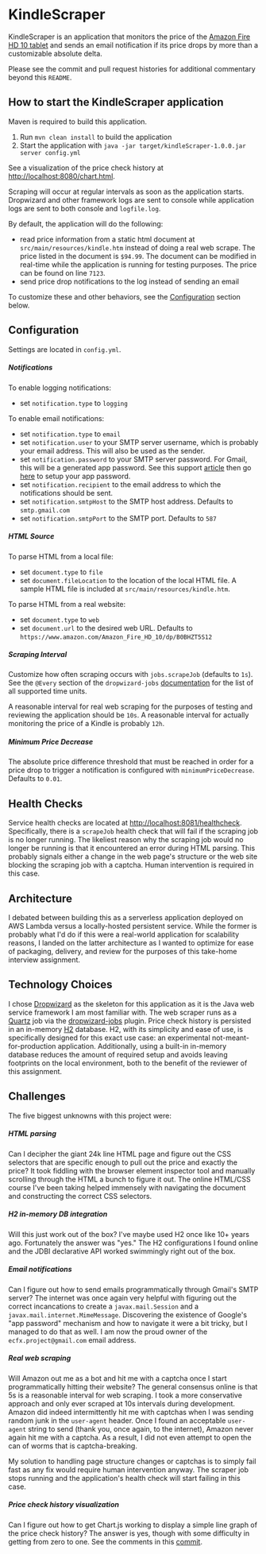 # KindleScraper

KindleScraper is an application that monitors the price of the [Amazon Fire HD 10 tablet](https://www.amazon.com/Amazon_Fire_HD_10/dp/B0BHZT5S12) and sends an email notification if its price drops by more than a customizable absolute delta.

Please see the commit and pull request histories for additional commentary beyond this `README`.

How to start the KindleScraper application
---
Maven is required to build this application.

1. Run `mvn clean install` to build the application
1. Start the application with `java -jar target/kindleScraper-1.0.0.jar server config.yml`

See a visualization of the price check history at [http://localhost:8080/chart.html](http://localhost:8080/chart.html).

Scraping will occur at regular intervals as soon as the application starts. Dropwizard and other framework logs are sent to console while application logs are sent to both console and `logfile.log`.

By default, the application will do the following:
- read price information from a static html document at `src/main/resources/kindle.htm` instead of doing a real web scrape. The price listed in the document is `$94.99`. The document can be modified in real-time while the application is running for testing purposes. The price can be found on line `7123`.
- send price drop notifications to the log instead of sending an email

To customize these and other behaviors, see the [Configuration](#Configuration) section below.

Configuration
---
Settings are located in `config.yml`.

##### Notifications
To enable logging notifications:
- set `notification.type` to `logging`

To enable email notifications:
- set `notification.type` to `email`
- set `notification.user` to your SMTP server username, which is probably your email address. This will also be used as the sender.
- set `notification.password` to your SMTP server password. For Gmail, this will be a generated app password. See this support [article](https://support.google.com/accounts/answer/185833?hl=en) then go [here](https://myaccount.google.com/apppasswords) to setup your app password.
- set `notification.recipient` to the email address to which the notifications should be sent.
- set `notification.smtpHost` to the SMTP host address. Defaults to `smtp.gmail.com`
- set `notification.smtpPort` to the SMTP port. Defaults to `587`

##### HTML Source
To parse HTML from a local file:
- set `document.type` to `file`
- set `document.fileLocation` to the location of the local HTML file. A sample HTML file is included at `src/main/resources/kindle.htm`.

To parse HTML from a real website:
- set `document.type` to `web`
- set `document.url` to the desired web URL. Defaults to `https://www.amazon.com/Amazon_Fire_HD_10/dp/B0BHZT5S12`

##### Scraping Interval
Customize how often scraping occurs with `jobs.scrapeJob` (defaults to `1s`). See the `@Every` section of the `dropwizard-jobs` [documentation](https://github.com/dropwizard-jobs/dropwizard-jobs?tab=readme-ov-file#available-job-types) for the list of all supported time units.

A reasonable interval for real web scraping for the purposes of testing and reviewing the application should be `10s`. A reasonable interval for actually monitoring the price of a Kindle is probably `12h`.

##### Minimum Price Decrease
The absolute price difference threshold that must be reached in order for a price drop to trigger a notification is configured with `minimumPriceDecrease`. Defaults to `0.01`.

Health Checks
---
Service health checks are located at [http://localhost:8081/healthcheck](http://localhost:8081/healthcheck). Specifically, there is a `scrapeJob` health check that will fail if the scraping job is no longer running. The likeliest reason why the scraping job would no longer be running is that it encountered an error during HTML parsing. This probably signals either a change in the web page's structure or the web site blocking the scraping job with a captcha. Human intervention is required in this case.

Architecture
---
I debated between building this as a serverless application deployed on AWS Lambda versus a locally-hosted persistent service. While the former is probably what I'd do if this were a real-world application for scalability reasons, I landed on the latter architecture as I wanted to optimize for ease of packaging, delivery, and review for the purposes of this take-home interview assignment.

Technology Choices
---
I chose [Dropwizard](https://www.dropwizard.io) as the skeleton for this application as it is the Java web service framework I am most familiar with. The web scraper runs as a [Quartz](https://www.quartz-scheduler.org/) job via the [dropwizard-jobs](https://github.com/dropwizard-jobs/dropwizard-jobs) plugin. Price check history is persisted in an in-memory [H2](http://h2database.com/html/main.html) database. H2, with its simplicity and ease of use, is specifically designed for this exact use case: an experimental not-meant-for-production application. Additionally, using a built-in in-memory database reduces the amount of required setup and avoids leaving footprints on the local environment, both to the benefit of the reviewer of this assignment.

Challenges
---
The five biggest unknowns with this project were:
##### HTML parsing
Can I decipher the giant 24k line HTML page and figure out the CSS selectors that are specific enough to pull out the price and exactly the price? It took fiddling with the browser element inspector tool and manually scrolling through the HTML a bunch to figure it out. The online HTML/CSS course I've been taking helped immensely with navigating the document and constructing the correct CSS selectors.

##### H2 in-memory DB integration
Will this just work out of the box? I've maybe used H2 once like 10+ years ago. Fortunately the answer was "yes." The H2 configurations I found online and the JDBI declarative API worked swimmingly right out of the box.

##### Email notifications
Can I figure out how to send emails programmatically through Gmail's SMTP server? The internet was once again very helpful with figuring out the correct incancations to create a `javax.mail.Session` and a `javax.mail.internet.MimeMessage`. Discovering the existence of Google's "app password" mechanism and how to navigate it were a bit tricky, but I managed to do that as well. I am now the proud owner of the `ecfx.project@gmail.com` email address.

##### Real web scraping
Will Amazon out me as a bot and hit me with a captcha once I start programmatically hitting their website? The general consensus online is that 5s is a reasonable interval for web scraping. I took a more conservative approach and only ever scraped at 10s intervals during development. Amazon did indeed intermittently hit me with captchas when I was sending random junk in the `user-agent` header. Once I found an acceptable `user-agent` string to send (thank you, once again, to the internet), Amazon never again hit me with a captcha. As a result, I did not even attempt to open the can of worms that is captcha-breaking.

My solution to handling page structure changes or captchas is to simply fail fast as any fix would require human intervention anyway. The scraper job stops running and the application's health check will start failing in this case.

##### Price check history visualization
Can I figure out how to get Chart.js working to display a simple line graph of the price check history? The answer is yes, though with some difficulty in getting from zero to one. See the comments in this [commit](https://github.com/MHova/kindle-scraper/commit/67ae3450b18b97705d95470a14019447a1ee66b0).

